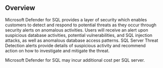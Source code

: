## Overview

Microsoft Defender for SQL provides a layer of security which enables customers to detect and respond to potential threats as they occur through security alerts on anomalous activities. Users will receive an alert upon suspicious database activities, potential vulnerabilities, and SQL injection attacks, as well as anomalous database access patterns. SQL Server Threat Detection alerts provide details of suspicious activity and recommend action on how to investigate and mitigate the threat.

Microsoft Defender for SQL may incur additional cost per SQL server.